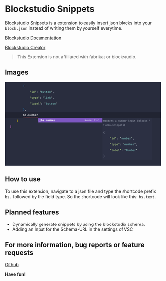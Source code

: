 # Blockstudio Snippets

Blockstudio Snippets is a extension to easily insert json blocks into your `block.json` instead of writing them by yourself everytime.

[Blockstudio Documentation](https://blockstudio.dev/documentation/)

[Blockstudio Creator](https://fabrikat.io/)

> This Extension is not affiliated with fabrikat or blockstudio.

## Images

![Preview](https://raw.githubusercontent.com/fiioonnn/blockstudio-snippets/main/images/screenshot1.png)

## How to use

To use this extension, navigate to a json file and type the shortcode prefix `bs.` followed by the field type.
So the shortcode will look like this: `bs.text`.

## Planned features

- Dynamically generate snippets by using the blockstudio schema.
- Adding an Input for the Schema-URL in the settings of VSC

## For more information, bug reports or feature requests

[Github](https://github.com/fiioonnn/blockstudio-snippets)

**Have fun!**
